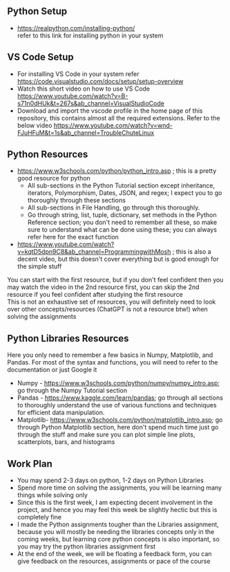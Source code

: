 ## Python Setup
- https://realpython.com/installing-python/ </br> refer to this link for installing python in your system

## VS Code Setup
- For installing VS Code in your system refer https://code.visualstudio.com/docs/setup/setup-overview
- Watch this short video on how to use VS Code https://www.youtube.com/watch?v=B-s71n0dHUk&t=267s&ab_channel=VisualStudioCode
- Download and import the vscode profile in the home page of this repository, this contains almost all the required extensions. Refer to the below video https://www.youtube.com/watch?v=wnd-FJuHFuM&t=1s&ab_channel=TroubleChuteLinux

## Python Resources
- https://www.w3schools.com/python/python_intro.asp ; this is a pretty good resource for python
  - All sub-sections in the Python Tutorial section except inheritance, iterators, Polymorphism, Dates, JSON, and regex; I expect you to go thoroughly through these sections
  - All sub-sections in File Handling, go through this thoroughly.
  - Go through string, list, tuple, dictionary, set methods in the Python Reference section; you don't need to remember all these, so make sure to understand what can be done using these; you can always refer here for the exact function
- https://www.youtube.com/watch?v=kqtD5dpn9C8&ab_channel=ProgrammingwithMosh ; this is also a decent video, but this doesn't cover everything but is good enough for the simple stuff

You can start with the first resource, but if you don't feel confident then you may watch the video in the 2nd resource first, you can skip the 2nd resource if you feel confident after studying the first resource </br>
This is not an exhaustive set of resources, you will definitely need to look over other concepts/resources (ChatGPT is not a resource btw!) when solving the assignments  

## Python Libraries Resources
Here you only need to remember a few basics in Numpy, Matplotlib, and Pandas. For most of the syntax and functions, you will need to refer to the documentation or just Google it
- Numpy - https://www.w3schools.com/python/numpy/numpy_intro.asp; go through the Numpy Tutorial section
- Pandas - https://www.kaggle.com/learn/pandas; go through all sections to thoroughly understand the use of various functions and techniques for efficient data manipulation.
- Matplotlib- https://www.w3schools.com/python/matplotlib_intro.asp; go through Python Matplotlib section, here don't spend much time just go through the stuff and make sure you can plot simple line plots, scatterplots, bars, and histograms


## Work Plan
- You may spend 2-3 days on python, 1-2 days on Python Libraries
- Spend more time on solving the assignments, you will be learning many things while solving only
- Since this is the first week, I am expecting decent involvement in the project, and hence you may feel this week be slightly hectic but this is completely fine
- I made the Python assignments tougher than the Libraries assignment, because you will mostly be needing the libraries concepts only in the coming weeks, but learning core python concepts is also important, so you may try the python libraries assignment first
- At the end of the week, we will be floating a feedback form, you can give feedback on the resources, assignments or pace of the course
